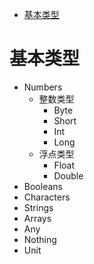 
<!-- @import "[TOC]" {cmd="toc" depthFrom=1 depthTo=6 orderedList=false} -->

<!-- code_chunk_output -->

- [基本类型](#基本类型)

<!-- /code_chunk_output -->

# 基本类型

- Numbers
    - 整数类型﻿
        - Byte
        - Short
        - Int
        - Long
    - 浮点类型
        - Float
        - Double
- Booleans
- Characters
- Strings
- Arrays
- Any
- Nothing
- Unit